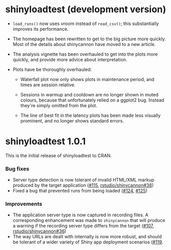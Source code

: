 # shinyloadtest (development version)

* `load_runs()` now uses vroom instead of `read_csv()`; this substantially 
  improves its performance.

* The homepage has been rewritten to get to the big picture more quickly.
  Most of the details about shinycannon have moved to a new article.

* The analysis vignette has been overhauled to get into the plots more quickly,
  and provide more advice about interpretation.

* Plots have be thoroughly overhauled:

    * Waterfall plot now only shows plots in maintenance period, and 
      times are session relative.
      
    * Sessions in warmup and cooldown are no longer shown in muted colours,
      because that unfortunately relied on a ggplot2 bug. Instead they're 
      simply omitted from the plot.
      
    * The line of best fit in the latency plots has been made less visually
      prominent, and no longer shows standard errors.

shinyloadtest 1.0.1
=======

This is the initial release of shinyloadtest to CRAN.

### Bug fixes

* Server type detection is now tolerant of invalid HTML/XML markup produced by
  the target application
  ([#115](https://github.com/rstudio/shinyloadtest/pull/115),
  [rstudio/shinycannon#38](https://github.com/rstudio/shinycannon/issues/38))
* Fixed a bug that prevented runs from being loaded ([#124](https://github.com/rstudio/shinyloadtest/issues/124), [#125](https://github.com/rstudio/shinyloadtest/pull/125))

### Improvements

* The application server type is now captured in recording files. A
  corresponding enhancement was made to `shinycannon` that will produce a
  warning if the recording server type differs from the target
  ([#107](https://github.com/rstudio/shinyloadtest/pull/107),
  [rstudio/shinycannon#36](https://github.com/rstudio/shinycannon/pull/36))
* The way URLs are dealt with internally is now more robust, and should be
  tolerant of a wider variety of Shiny app deployment scenarios
  ([#119](https://github.com/rstudio/shinyloadtest/pull/119).


